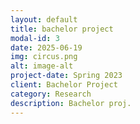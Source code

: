 ```yaml
---
layout: default
title: bachelor project
modal-id: 3
date: 2025-06-19
img: circus.png
alt: image-alt
project-date: Spring 2023
client: Bachelor Project
category: Research
description: Bachelor proj.
---
```

